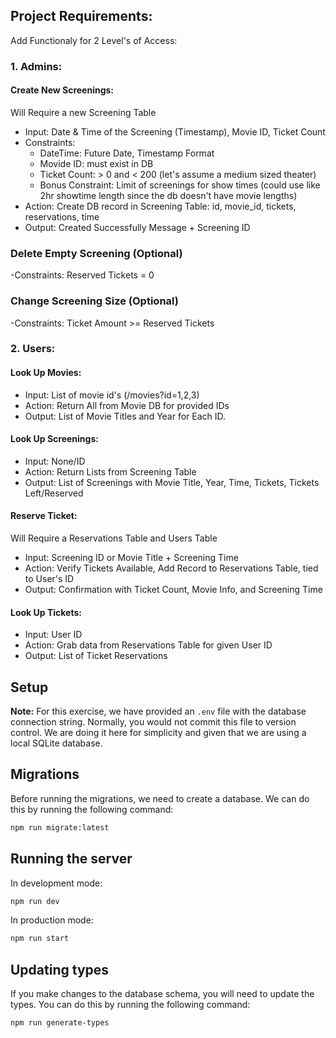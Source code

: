 ## Project Requirements:

Add Functionaly for 2 Level's of Access:

### 1. Admins:

#### Create New Screenings:

Will Require a new Screening Table

- Input: Date & Time of the Screening (Timestamp), Movie ID, Ticket Count
- Constraints:
  - DateTime: Future Date, Timestamp Format
  - Movide ID: must exist in DB
  - Ticket Count: > 0 and < 200 (let's assume a medium sized theater)
  - Bonus Constraint: Limit of screenings for show times (could use like 2hr showtime length since the db doesn't have movie lengths)
- Action: Create DB record in Screening Table: id, movie_id, tickets, reservations, time
- Output: Created Successfully Message + Screening ID

### Delete Empty Screening (Optional)

-Constraints: Reserved Tickets = 0

### Change Screening Size (Optional)

-Constraints: Ticket Amount >= Reserved Tickets

### 2. Users:

#### Look Up Movies:

- Input: List of movie id's (/movies?id=1,2,3)
- Action: Return All from Movie DB for provided IDs
- Output: List of Movie Titles and Year for Each ID.

#### Look Up Screenings:

- Input: None/ID
- Action: Return Lists from Screening Table
- Output: List of Screenings with Movie Title, Year, Time, Tickets, Tickets Left/Reserved

#### Reserve Ticket:

Will Require a Reservations Table and Users Table

- Input: Screening ID or Movie Title + Screening Time
- Action: Verify Tickets Available, Add Record to Reservations Table, tied to User's ID
- Output: Confirmation with Ticket Count, Movie Info, and Screening Time

#### Look Up Tickets:

- Input: User ID
- Action: Grab data from Reservations Table for given User ID
- Output: List of Ticket Reservations

## Setup

**Note:** For this exercise, we have provided an `.env` file with the database connection string. Normally, you would not commit this file to version control. We are doing it here for simplicity and given that we are using a local SQLite database.

## Migrations

Before running the migrations, we need to create a database. We can do this by running the following command:

```bash
npm run migrate:latest
```

## Running the server

In development mode:

```bash
npm run dev
```

In production mode:

```bash
npm run start
```

## Updating types

If you make changes to the database schema, you will need to update the types. You can do this by running the following command:

```bash
npm run generate-types
```
